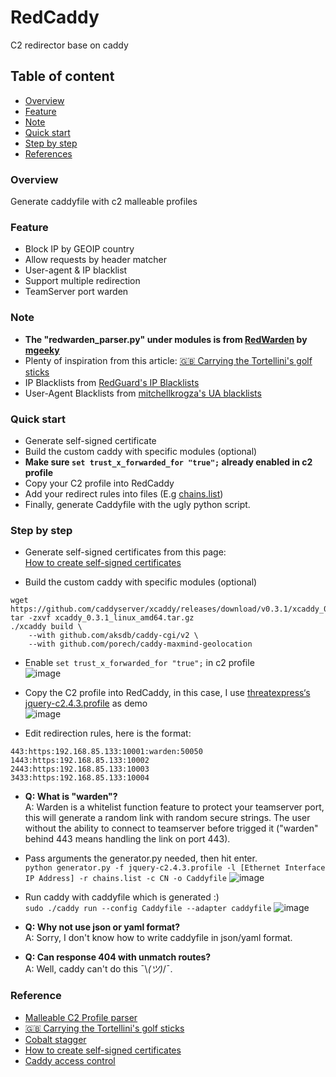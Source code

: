 # RedCaddy
C2 redirector base on caddy

## Table of content
* [Overview](#Overview)
* [Feature](#Feature)
* [Note](#Note)
* [Quick start](#Quick-start)
* [Step by step](#Step-by-step)
* [References](#References)

### Overview
Generate caddyfile with c2 malleable profiles

### Feature
- Block IP by GEOIP country
- Allow requests by header matcher
- User-agent & IP blacklist
- Support multiple redirection
- TeamServer port warden

### Note
- **The "redwarden_parser.py" under modules is from [RedWarden](https://github.com/mgeeky/RedWarden) by [mgeeky](https://github.com/mgeeky)**  
- Plenty of inspiration from this article: [🇬🇧 Carrying the Tortellini's golf sticks](https://aptw.tf/2021/11/25/c2-redirectors-using-caddy.html)  
- IP Blacklists from [RedGuard's IP Blacklists](https://github.com/wikiZ/RedGuard/blob/main/data/banned_ips.go)
- User-Agent Blacklists from [mitchellkrogza's UA blacklists](https://github.com/mitchellkrogza/nginx-ultimate-bad-bot-blocker/blob/master/_generator_lists/bad-user-agents.list)  

### Quick start
- Generate self-signed certificate
- Build the custom caddy with specific modules (optional)
- **Make sure `set trust_x_forwarded_for "true";` already enabled in c2 profile**
- Copy your C2 profile into RedCaddy
- Add your redirect rules into files (E.g [chains.list](https://github.com/XiaoliChan/RedCaddy/blob/main/chains.list))
- Finally, generate Caddyfile with the ugly python script.

### Step by step
- Generate self-signed certificates from this page:  
[How to create self-signed certificates](https://gist.github.com/cecilemuller/9492b848eb8fe46d462abeb26656c4f8)

- Build the custom caddy with specific modules (optional)  
```
wget https://github.com/caddyserver/xcaddy/releases/download/v0.3.1/xcaddy_0.3.1_linux_amd64.tar.gz
tar -zxvf xcaddy_0.3.1_linux_amd64.tar.gz
./xcaddy build \
    --with github.com/aksdb/caddy-cgi/v2 \
    --with github.com/porech/caddy-maxmind-geolocation
```

- Enable `set trust_x_forwarded_for "true";` in c2 profile  
![image](https://user-images.githubusercontent.com/30458572/196095882-c60f306c-b11d-4642-af0c-86779200b3d3.png)

- Copy the C2 profile into RedCaddy, in this case, I use [threatexpress‘s jquery-c2.4.3.profile](https://github.com/threatexpress/malleable-c2/blob/master/jquery-c2.4.3.profile) as demo  
![image](https://user-images.githubusercontent.com/30458572/195805856-bb7e5352-6227-42df-92da-7682511cc7c1.png)

- Edit redirection rules, here is the format:
```
443:https:192.168.85.133:10001:warden:50050
1443:https:192.168.85.133:10002
2443:https:192.168.85.133:10003
3433:https:192.168.85.133:10004
```
- **Q: What is "warden"?**  
A: Warden is a whitelist function feature to protect your teamserver port, this will generate a random link with random secure strings. The user without the ability to connect to teamserver before trigged it ("warden" behind 443 means handling the link on port 443).

- Pass arguments the generator.py needed, then hit enter.  
`python generator.py -f jquery-c2.4.3.profile -l [Ethernet Interface IP Address] -r chains.list -c CN -o Caddyfile`
![image](https://user-images.githubusercontent.com/30458572/195813570-bb067849-e606-4a8f-b2e6-595ff0321aa0.png)

- Run caddy with caddyfile which is generated :)  
`sudo ./caddy run --config Caddyfile --adapter caddyfile`
![image](https://user-images.githubusercontent.com/30458572/195814646-fb301054-877c-4e72-b5c2-97bfa2d5f818.png)

- **Q: Why not use json or yaml format?**  
A: Sorry, I don't know how to write caddyfile in json/yaml format.

- **Q: Can response 404 with unmatch routes?**  
A: Well, caddy can't do this ¯\\_(ツ)_/¯.

### Reference
- [Malleable C2 Profile parser](https://github.com/mgeeky/RedWarden/blob/master/plugins/malleable_redirector.py)  
- [🇬🇧 Carrying the Tortellini's golf sticks](https://aptw.tf/2021/11/25/c2-redirectors-using-caddy.html)  
- [Cobalt stagger](https://improsec.com/tech-blog/staging-cobalt-strike-with-mtls-using-caddy)  
- [How to create self-signed certificates](https://gist.github.com/cecilemuller/9492b848eb8fe46d462abeb26656c4f8)  
- [Caddy access control](https://blog.xm.mk/posts/da50/)  
